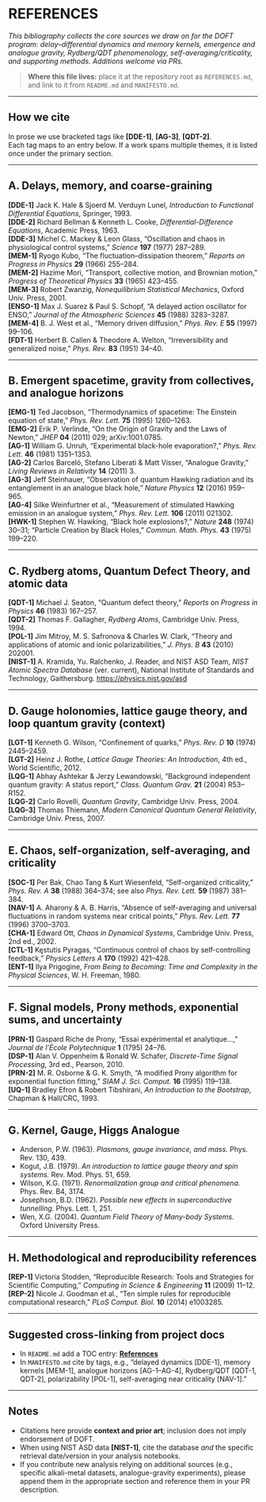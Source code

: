 # REFERENCES

_This bibliography collects the core sources we draw on for the DOFT program: delay–differential dynamics and memory kernels, emergence and analogue gravity, Rydberg/QDT phenomenology, self-averaging/criticality, and supporting methods. Additions welcome via PRs._

> **Where this file lives:** place it at the repository root as `REFERENCES.md`, and link to it from `README.md` and `MANIFESTO.md`.

---

## How we cite

In prose we use bracketed tags like **[DDE-1]**, **[AG-3]**, **[QDT-2]**.  
Each tag maps to an entry below. If a work spans multiple themes, it is listed once under the primary section.

---

## A. Delays, memory, and coarse-graining

**[DDE-1]** Jack K. Hale & Sjoerd M. Verduyn Lunel, _Introduction to Functional Differential Equations_, Springer, 1993.  
**[DDE-2]** Richard Bellman & Kenneth L. Cooke, _Differential-Difference Equations_, Academic Press, 1963.  
**[DDE-3]** Michel C. Mackey & Leon Glass, “Oscillation and chaos in physiological control systems,” _Science_ **197** (1977) 287–289.  
**[MEM-1]** Ryogo Kubo, “The fluctuation–dissipation theorem,” _Reports on Progress in Physics_ **29** (1966) 255–284.  
**[MEM-2]** Hazime Mori, “Transport, collective motion, and Brownian motion,” _Progress of Theoretical Physics_ **33** (1965) 423–455.  
**[MEM-3]** Robert Zwanzig, _Nonequilibrium Statistical Mechanics_, Oxford Univ. Press, 2001.  
**[ENSO-1]** Max J. Suarez & Paul S. Schopf, “A delayed action oscillator for ENSO,” _Journal of the Atmospheric Sciences_ **45** (1988) 3283–3287.  
**[MEM-4]** B. J. West et al., “Memory driven diffusion,” _Phys. Rev. E_ **55** (1997) 99–106.  
**[FDT-1]** Herbert B. Callen & Theodore A. Welton, “Irreversibility and generalized noise,” _Phys. Rev._ **83** (1951) 34–40.

---

## B. Emergent spacetime, gravity from collectives, and analogue horizons

**[EMG-1]** Ted Jacobson, “Thermodynamics of spacetime: The Einstein equation of state,” _Phys. Rev. Lett._ **75** (1995) 1260–1263.  
**[EMG-2]** Erik P. Verlinde, “On the Origin of Gravity and the Laws of Newton,” _JHEP_ **04** (2011) 029; arXiv:1001.0785.  
**[AG-1]** William G. Unruh, “Experimental black-hole evaporation?,” _Phys. Rev. Lett._ **46** (1981) 1351–1353.  
**[AG-2]** Carlos Barceló, Stefano Liberati & Matt Visser, “Analogue Gravity,” _Living Reviews in Relativity_ **14** (2011) 3.  
**[AG-3]** Jeff Steinhauer, “Observation of quantum Hawking radiation and its entanglement in an analogue black hole,” _Nature Physics_ **12** (2016) 959–965.  
**[AG-4]** Silke Weinfurtner et al., “Measurement of stimulated Hawking emission in an analogue system,” _Phys. Rev. Lett._ **106** (2011) 021302.  
**[HWK-1]** Stephen W. Hawking, “Black hole explosions?,” _Nature_ **248** (1974) 30–31; “Particle Creation by Black Holes,” _Commun. Math. Phys._ **43** (1975) 199–220.

---

## C. Rydberg atoms, Quantum Defect Theory, and atomic data

**[QDT-1]** Michael J. Seaton, “Quantum defect theory,” _Reports on Progress in Physics_ **46** (1983) 167–257.  
**[QDT-2]** Thomas F. Gallagher, _Rydberg Atoms_, Cambridge Univ. Press, 1994.  
**[POL-1]** Jim Mitroy, M. S. Safronova & Charles W. Clark, “Theory and applications of atomic and ionic polarizabilities,” _J. Phys. B_ **43** (2010) 202001.  
**[NIST-1]** A. Kramida, Yu. Ralchenko, J. Reader, and NIST ASD Team, _NIST Atomic Spectra Database_ (ver. current), National Institute of Standards and Technology, Gaithersburg. https://physics.nist.gov/asd

---

## D. Gauge holonomies, lattice gauge theory, and loop quantum gravity (context)

**[LGT-1]** Kenneth G. Wilson, “Confinement of quarks,” _Phys. Rev. D_ **10** (1974) 2445–2459.  
**[LGT-2]** Heinz J. Rothe, _Lattice Gauge Theories: An Introduction_, 4th ed., World Scientific, 2012.  
**[LQG-1]** Abhay Ashtekar & Jerzy Lewandowski, “Background independent quantum gravity: A status report,” _Class. Quantum Grav._ **21** (2004) R53–R152.  
**[LQG-2]** Carlo Rovelli, _Quantum Gravity_, Cambridge Univ. Press, 2004.  
**[LQG-3]** Thomas Thiemann, _Modern Canonical Quantum General Relativity_, Cambridge Univ. Press, 2007.

---

## E. Chaos, self-organization, self-averaging, and criticality

**[SOC-1]** Per Bak, Chao Tang & Kurt Wiesenfeld, “Self-organized criticality,” _Phys. Rev. A_ **38** (1988) 364–374; see also _Phys. Rev. Lett._ **59** (1987) 381–384.  
**[NAV-1]** A. Aharony & A. B. Harris, “Absence of self-averaging and universal fluctuations in random systems near critical points,” _Phys. Rev. Lett._ **77** (1996) 3700–3703.  
**[CHA-1]** Edward Ott, _Chaos in Dynamical Systems_, Cambridge Univ. Press, 2nd ed., 2002.  
**[CTL-1]** Kęstutis Pyragas, “Continuous control of chaos by self-controlling feedback,” _Physics Letters A_ **170** (1992) 421–428.  
**[ENT-1]** Ilya Prigogine, _From Being to Becoming: Time and Complexity in the Physical Sciences_, W. H. Freeman, 1980.

---

## F. Signal models, Prony methods, exponential sums, and uncertainty

**[PRN-1]** Gaspard Riche de Prony, “Essai expérimental et analytique…,” _Journal de l’École Polytechnique_ **1** (1795) 24–76.  
**[DSP-1]** Alan V. Oppenheim & Ronald W. Schafer, _Discrete-Time Signal Processing_, 3rd ed., Pearson, 2010.  
**[PRN-2]** M. R. Osborne & G. K. Smyth, “A modified Prony algorithm for exponential function fitting,” _SIAM J. Sci. Comput._ **16** (1995) 119–138.  
**[UQ-1]** Bradley Efron & Robert Tibshirani, _An Introduction to the Bootstrap_, Chapman & Hall/CRC, 1993.


---

## G. Kernel, Gauge, Higgs Analogue

- Anderson, P.W. (1963). *Plasmons, gauge invariance, and mass.* Phys. Rev. 130, 439.
- Kogut, J.B. (1979). *An introduction to lattice gauge theory and spin systems.* Rev. Mod. Phys. 51, 659.
- Wilson, K.G. (1971). *Renormalization group and critical phenomena.* Phys. Rev. B4, 3174.
- Josephson, B.D. (1962). *Possible new effects in superconductive tunnelling.* Phys. Lett. 1, 251.
- Wen, X.G. (2004). *Quantum Field Theory of Many-body Systems.* Oxford University Press.


---

## H. Methodological and reproducibility references

**[REP-1]** Victoria Stodden, “Reproducible Research: Tools and Strategies for Scientific Computing,” _Computing in Science & Engineering_ **11** (2009) 11–12.  
**[REP-2]** Nicole J. Goodman et al., “Ten simple rules for reproducible computational research,” _PLoS Comput. Biol._ **10** (2014) e1003285.

---

## Suggested cross-linking from project docs

- In `README.md` add a TOC entry: **[References](./REFERENCES.md)**  
- In `MANIFESTO.md` cite by tags, e.g., “delayed dynamics [DDE-1], memory kernels [MEM-1], analogue horizons [AG-1–AG-4], Rydberg/QDT [QDT-1, QDT-2], polarizability [POL-1], self-averaging near criticality [NAV-1].”

---

## Notes

- Citations here provide **context and prior art**; inclusion does not imply endorsement of DOFT.  
- When using NIST ASD data **[NIST-1]**, cite the database _and_ the specific retrieval date/version in your analysis notebooks.  
- If you contribute new analysis relying on additional sources (e.g., specific alkali-metal datasets, analogue-gravity experiments), please append them in the appropriate section and reference them in your PR description.


